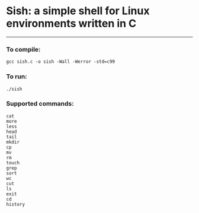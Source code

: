 # Sish: a simple shell for Linux environments written in C
---

### To compile:
`gcc sish.c -o sish -Wall -Werror -std=c99`

### To run:
`./sish`

### Supported commands:
```
cat
more
less
head
tail
mkdir
cp
mv
rm
touch
grep
sort
wc
cut
ls
exit
cd
history
```
